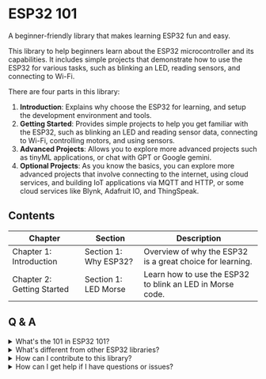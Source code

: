# ESP32 101
A beginner-friendly library that makes learning ESP32 fun and easy.

This library to help beginners learn about the ESP32 microcontroller and its capabilities. It includes simple projects that demonstrate how to use the ESP32 for various tasks, such as blinking an LED, reading sensors, and connecting to Wi-Fi.

There are four parts in this library:

1. **Introduction**: Explains why choose the ESP32 for learning, and setup the development environment and tools.
2. **Getting Started**: Provides simple projects to help you get familiar with the ESP32, such as blinking an LED and reading sensor data, connecting to Wi-Fi, controlling motors, and using sensors.
3. **Advanced Projects**: Allows you to explore more advanced projects such as tinyML applications, or chat with GPT or Google gemini.
4. **Optional Projects**: As you know the basics, you can explore more advanced projects that involve connecting to the internet, using cloud services, and building IoT applications via MQTT and HTTP, or some cloud services like Blynk, Adafruit IO, and ThingSpeak.

## Contents

| Chapter       | Section         | Description          |
|---------------|-----------------|----------------------|
| Chapter 1: Introduction | Section 1: Why ESP32? | Overview of why the ESP32 is a great choice for learning. |
| Chapter 2: Getting Started | Section 1: LED Morse | Learn how to use the ESP32 to blink an LED in Morse code. |

## Q & A
<details>
<summary>What's the 101 in ESP32 101?
</summary>

The number "101" is often used to indicate a basic or foundational level of understanding, similar to how college courses are numbered (e.g., "Introduction to Psychology 101"). This library aims to provide a simple and accessible way for newcomers to learn about the ESP32 and its capabilities.

</details>

<details>
<summary>What's different from other ESP32 libraries?</summary>

Well, there are many ESP32 libraries out there, but they often get started with a ugly IDE, boring examples, not creative projects. Even not teaching you why you need to learn with a boring example. This library is designed to be beginner-friendly, with a focus on fun and engaging projects that help you learn the basics of the ESP32 in a simple way. It also provides clear explanations and step-by-step instructions to make learning easy and enjoyable.
</details>

<details>
<summary>How can I contribute to this library?</summary>
You can contribute by creating new projects, improving existing ones, or providing feedback on the library. If you have a fun and creative project idea that uses the ESP32, feel free to share it! You can also help by reporting issues or suggesting improvements to the documentation.
</details>

<details>
<summary>How can I get help if I have questions or issues?</summary>
You can ask questions or report issues on the library's GitHub repository. The community is always ready to help, and you can also find answers to common questions in the documentation.
</details>